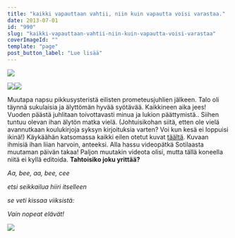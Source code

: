 ```yaml
---
title: "kaikki vapauttaan vahtii, niin kuin vapautta voisi varastaa."
date: 2013-07-01
id: "990"
slug: "kaikki-vapauttaan-vahtii-niin-kuin-vapautta-voisi-varastaa"
coverImageId: ""
template: "page"
post_button_label: "Lue lisää"
---
```


[![](/images/muki1.JPG)](http://3.bp.blogspot.com/-RrkkSkBWQ40/UdFz3vIiY1I/AAAAAAAAGG0/ushJafZD5eY/s800/muki1.JPG)

[![](/images/pikkis2.JPG)](http://2.bp.blogspot.com/-TX9hYfBL8Nc/UdFz35-ZKOI/AAAAAAAAGG8/Ml_G2q5qJvs/s900/pikkis2.JPG)[![](/images/pikkis8.JPG)](http://2.bp.blogspot.com/-NCgxVWA6MbA/UdFz3Ugls8I/AAAAAAAAGGo/a_Dwhh2kBqg/s900/pikkis8.JPG)

Muutapa napsu pikkusysteristä eilisten prometeusjuhlien jälkeen. Talo oli täynnä sukulaisia ja älyttömän hyvää syötävää. Kaikkineen aika jees! Vuoden päästä juhlitaan toivottavasti minua ja lukion päättymistä.. Siihen tuntuu olevan ihan älytön matka vielä. (Johtuisikohan siitä, etten ole vielä avannutkaan koulukirjoja syksyn kirjoituksia varten? Voi kun kesä ei loppuisi ikinä!) Käykäähän katsomassa kaikki eilen otetut kuvat [täältä](http://maisaw.otukset.fi/kuvat/2013/30.6.+Milla/). Kuvaan ihmisiä ihan liian harvoin, anteeksi. Alla hassu videopätkä Sotilaasta muutaman päivän takaa! Paljon muutakin videota olisi, mutta tällä koneella niitä ei kyllä editoida. **Tahtoisiko joku yrittää?**

_Aa, bee, aa, bee, cee_

_etsi seikkailua hiiri itselleen_

_se veti kissaa viiksistä:_

_Vain nopeat elävät!_

[![](/images/ak.png)](http://4.bp.blogspot.com/-1dOpUT1PN9M/UdF5kkq1yGI/AAAAAAAAGHI/iXQdO5s53CI/s200/ak.png)
